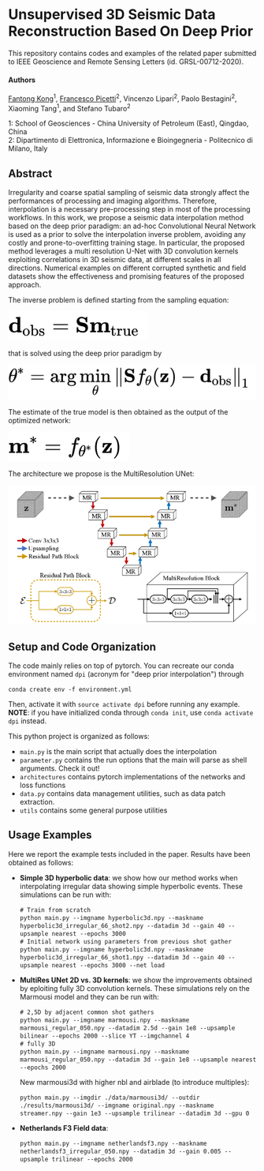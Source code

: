 # Unsupervised 3D Seismic Data Reconstruction Based On Deep Prior

This repository contains codes and examples of the related paper submitted to
IEEE Geoscience and Remote Sensing Letters (id. GRSL-00712-2020).

#### Authors
[Fantong Kong](mailto:kft_upc@hotmail.com)<sup>1</sup>,
[Francesco Picetti](mailto:francesco.picetti@polimi.it)<sup>2</sup>,
Vincenzo Lipari<sup>2</sup>, Paolo Bestagini<sup>2</sup>,
Xiaoming Tang<sup>1</sup>, and Stefano Tubaro<sup>2</sup>

1: School of Geosciences - China University of Petroleum (East), Qingdao, China<br>
2: Dipartimento di Elettronica, Informazione e Bioingegneria - Politecnico di Milano, Italy

## Abstract
Irregularity and coarse spatial sampling of seismic data strongly affect the performances
of processing and imaging algorithms. Therefore, interpolation is a necessary pre-processing
step in most of the processing workflows. In this work, we propose a seismic data interpolation
method based on the deep prior paradigm: an ad-hoc Convolutional Neural Network is used as
a prior to solve the interpolation inverse problem, avoiding any costly and prone-to-overfitting training stage.
In particular, the proposed method leverages a multi resolution U-Net with 3D convolution
kernels exploiting correlations in 3D seismic data, at different scales in all directions.
Numerical examples on different corrupted synthetic and field datasets show the effectiveness
and promising features of the proposed approach.

The inverse problem is defined starting from the sampling equation:

![Sampling Equation](readme_img/sampling_equation.png)

that is solved using the deep prior paradigm by

![Deep Inverse Problem](readme_img/problem_prior.png)

The estimate of the true model is then obtained as the output of the optimized network:

![Output](readme_img/output.png)

The architecture we propose is the MultiResolution UNet:

![MultiRes UNet](./readme_img/multires.png)

## Setup and Code Organization
The code mainly relies on top of pytorch. You can recreate our conda environment named `dpi`
(acronym for "deep prior interpolation") through
```
conda create env -f environment.yml
``` 
Then, activate it with `source activate dpi` before running any example.<br>
**NOTE**: if you have initialized conda through `conda init`, use `conda activate dpi` instead.

This python project is organized as follows:
 - `main.py` is the main script that actually does the interpolation
 - `parameter.py` contains the run options that the main will parse as shell arguments. Check it out!
 - `architectures` contains pytorch implementations of the networks and loss functions
 - `data.py` contains data management utilities, such as data patch extraction.
 - `utils` contains some general purpose utilities

## Usage Examples
Here we report the example tests included in the paper.
Results have been obtained as follows:
   
 - **Simple 3D hyperbolic data**: we show how our method works when interpolating irregular data showing simple hyperbolic events.
 These simulations can be run with:
     ```
     # Train from scratch
     python main.py --imgname hyperbolic3d.npy --maskname hyperbolic3d_irregular_66_shot2.npy --datadim 3d --gain 40 --upsample nearest --epochs 3000
     # Initial network using parameters from previous shot gather
     python main.py --imgname hyperbolic3d.npy --maskname hyperbolic3d_irregular_66_shot1.npy --datadim 3d --gain 40 --upsample nearest --epochs 3000 --net load 
     ```

 - **MultiRes UNet 2D vs. 3D kernels**: we show the improvements obtained by
 eploiting fully 3D convolution kernels.
 These simulations rely on the Marmousi model and they can be run with:
     ```     
     # 2,5D by adjacent common shot gathers
     python main.py --imgname marmousi.npy --maskname marmousi_regular_050.npy --datadim 2.5d --gain 1e8 --upsample bilinear --epochs 2000 --slice YT --imgchannel 4     
     # fully 3D
     python main.py --imgname marmousi.npy --maskname marmousi_regular_050.npy --datadim 3d --gain 1e8 --upsample nearest --epochs 2000
     ```
   New marmousi3d with higher nbl and airblade (to introduce multiples):
     ```
     python main.py --imgdir ./data/marmousi3d/ --outdir ./results/marmousi3d/ --imgname original.npy --maskname streamer.npy --gain 1e3 --upsample trilinear --datadim 3d --gpu 0
     ```
   
 - **Netherlands F3 Field data**:
     ```
     python main.py --imgname netherlandsf3.npy --maskname netherlandsf3_irregular_050.npy --datadim 3d --gain 0.005 --upsample trilinear --epochs 2000
     ```